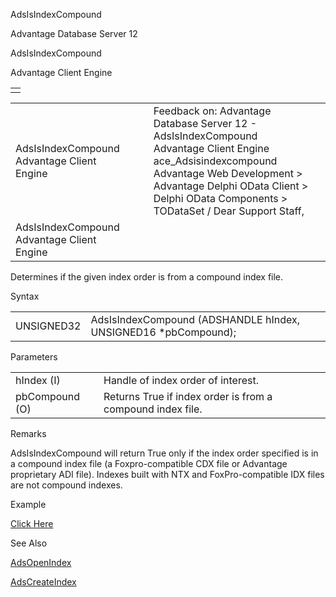 AdsIsIndexCompound




Advantage Database Server 12  

AdsIsIndexCompound

Advantage Client Engine

|  |
| --- |
|  |

|  |  |  |  |  |
| --- | --- | --- | --- | --- |
| AdsIsIndexCompound  Advantage Client Engine |  |  | Feedback on: Advantage Database Server 12 - AdsIsIndexCompound Advantage Client Engine ace\_Adsisindexcompound Advantage Web Development > Advantage Delphi OData Client > Delphi OData Components > TODataSet / Dear Support Staff, |  |
| AdsIsIndexCompound  Advantage Client Engine |  |  |  |  |

Determines if the given index order is from a compound index file.

Syntax

|  |  |
| --- | --- |
| UNSIGNED32 | AdsIsIndexCompound (ADSHANDLE hIndex,  UNSIGNED16 \*pbCompound); |

Parameters

|  |  |
| --- | --- |
| hIndex (I) | Handle of index order of interest. |
| pbCompound (O) | Returns True if index order is from a compound index file. |

Remarks

AdsIsIndexCompound will return True only if the index order specified is in a compound index file (a Foxpro-compatible CDX file or Advantage proprietary ADI file). Indexes built with NTX and FoxPro-compatible IDX files are not compound indexes.

Example

[Click Here](ace_examples.htm#adsisindexcompoundexample)

See Also

[AdsOpenIndex](ace_adsopenindex.htm)

[AdsCreateIndex](ace_adscreateindex.htm)